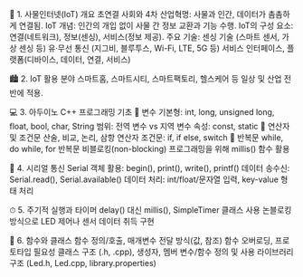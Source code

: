 🔗 1. 사물인터넷(IoT) 
개요 초연결 사회와 4차 산업혁명: 사물과 인간, 데이터가 촘촘하게 연결됨. 
IoT 개념: 인간의 개입 없이 사물 간 정보 교환과 기능 수행. 
IoT의 구성 요소: 연결(네트워크), 정보(센싱), 서비스(정보 제공). 
주요 기술: 
센싱 기술 (스마트 센서, 가상 센싱 등) 
유·무선 통신 (지그비, 블루투스, Wi-Fi, LTE, 5G 등) 
서비스 인터페이스, 플랫폼(디바이스, 데이터, 연결, 서비스) 

🏙 2. IoT 활용 분야 
스마트홈, 스마트시티, 스마트팩토리, 헬스케어 등 일상 및 산업 전반에 적용. 

💻 3. 아두이노 C++ 프로그래밍 기초 
📌 변수 
기본형: int, long, unsigned long, float, bool, char, String 
범위: 전역 변수 vs 지역 변수 
속성: const, static 
📌 연산자 및 조건문 
산술, 비교, 논리, 삼항 연산자 
조건문: if, if else, switch 
📌 반복문 while, do while, for 반복문 
비블로킹(non-blocking) 프로그래밍을 위해 millis() 함수 활용 

🔄 4. 시리얼 통신 
Serial 객체 활용: begin(), print(), write(), printf() 
데이터 송수신: Serial.read(), Serial.available() 
데이터 처리: int/float/문자열 입력, key-value 형태 처리 

⏱ 5. 주기적 실행과 타이머 
delay() 대신 millis(), SimpleTimer 클래스 사용 
논블로킹 방식으로 LED 제어나 센서 데이터 취득 구현 

🧱 6. 함수와 클래스 함수 정의/호출, 매개변수 전달 방식(값, 참조) 
함수 오버로딩, 프로토타입 필요성 
클래스 구조 (.h, .cpp), 생성자, 멤버 변수/함수 정의 및 사용 
라이브러리 구조 (Led.h, Led.cpp, library.properties) 

